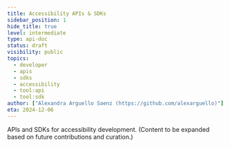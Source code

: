 ```yaml
---
title: Accessibility APIs & SDKs
sidebar_position: 1
hide_title: true
level: intermediate
type: api-doc
status: draft
visibility: public
topics:
  - developer
  - apis
  - sdks
  - accessibility
  - tool:api
  - tool:sdk
author: ["Alexandra Arguello Saenz (https://github.com/alexarguello)"]
eta: 2024-12-06
---
```


APIs and SDKs for accessibility development. (Content to be expanded based on future contributions and curation.)

